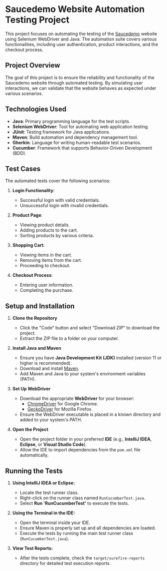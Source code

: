 # Saucedemo Website Automation Testing Project

This project focuses on automating the testing of the [Saucedemo](https://www.saucedemo.com) website using Selenium WebDriver and Java. The automation suite covers various functionalities, including user authentication, product interactions, and the checkout process.

## Project Overview

The goal of this project is to ensure the reliability and functionality of the Saucedemo website through automated testing. By simulating user interactions, we can validate that the website behaves as expected under various scenarios.

## Technologies Used

- **Java**: Primary programming language for the test scripts.
- **Selenium WebDriver**: Tool for automating web application testing.
- **JUnit**: Testing framework for Java applications.
- **Maven**: Build automation and dependency management tool.
- **Gherkin**: Language for writing human-readable test scenarios.
- **Cucumber**: Framework that supports Behavior-Driven Development (BDD).

## Test Cases

The automated tests cover the following scenarios:

1. **Login Functionality**:
   - Successful login with valid credentials.
   - Unsuccessful login with invalid credentials.

2. **Product Page**:
   - Viewing product details.
   - Adding products to the cart.
   - Sorting products by various criteria.

3. **Shopping Cart**:
   - Viewing items in the cart.
   - Removing items from the cart.
   - Proceeding to checkout.

4. **Checkout Process**:
   - Entering user information.
   - Completing the purchase.
  
## Setup and Installation

1. **Clone the Repository**  
   - Click the "Code" button and select "Download ZIP" to download the project.  
   - Extract the ZIP file to a folder on your computer.  

2. **Install Java and Maven**  
   - Ensure you have **Java Development Kit (JDK)** installed (version 11 or higher is recommended).  
   - Download and install [Maven](https://maven.apache.org/).  
   - Add Maven and Java to your system's environment variables (PATH).  

3. **Set Up WebDriver**  
   - Download the appropriate **WebDriver** for your browser:  
     - [ChromeDriver](https://sites.google.com/chromium.org/driver/) for Google Chrome.  
     - [GeckoDriver](https://github.com/mozilla/geckodriver/releases) for Mozilla Firefox.  
   - Ensure the WebDriver executable is placed in a known directory and added to your system's PATH.  

4. **Open the Project**  
   - Open the project folder in your preferred **IDE** (e.g., **IntelliJ IDEA**, **Eclipse**, or **Visual Studio Code**).  
   - Allow the IDE to import dependencies from the `pom.xml` file automatically.  

## Running the Tests

1. **Using IntelliJ IDEA or Eclipse:**  
   - Locate the test runner class.
   - Right-click on the runner class named `RunCucumberTest.java`.  
   - Select **Run 'RunCucumberTest'** to execute the tests.  

2. **Using the Terminal in the IDE:**  
   - Open the terminal inside your IDE.  
   - Ensure Maven is properly set up and all dependencies are loaded.  
   - Execute the tests by running the main test runner class (`RunCucumberTest.java`).  

3. **View Test Reports:**  
   - After the tests complete, check the `target/surefire-reports` directory for detailed test execution reports.  
